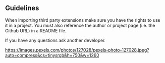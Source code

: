 Guidelines
---
When importing third party extensions make sure you have the rights to use it in a project. You must also reference the author or project page (i.e. the Github URL) in a README file.

If you have any questions ask another developer.

https://images.pexels.com/photos/127028/pexels-photo-127028.jpeg?auto=compress&cs=tinysrgb&h=750&w=1260